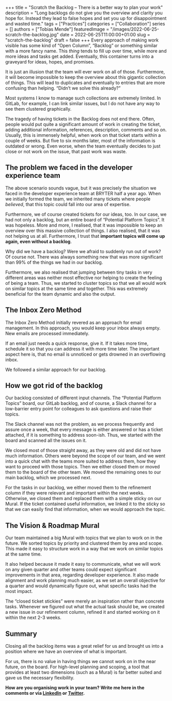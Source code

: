 +++ 
title = "Scratch the Backlog – There is a better way to plan your work"
description = "Long backlogs do not give you the overview and clarity you hope for. Instead they lead to false hopes and set you up for disappointment and wasted time."
tags = ["Practices"]
categories = ["Collaboration"]
series = []
authors = ["Tobias Mende"]
featuredImage = "/images/2022-06-25-scratch-the-backlog.jpg"
date = 2022-06-25T11:00:00+01:00
slug = "scratch-the-backlog"
draft = false
+++
Every approach of making work visible has some kind of “Open Column”, “Backlog” or something similar with a more fancy name. This *thing* tends to fill up over time, while more and more ideas and tasks get added. Eventually, this container turns into a graveyard for ideas, hopes, and promises.

It is just an illusion that the team will ever work on all of those. Furthermore, it will become impossible to keep the overview about this gigantic collection of things. This will lead to duplicates and eventually to entries that are more confusing than helping. “Didn’t we solve this already?”

Most systems I know to manage such collections are extremely limited. In GitLab, for example, I can link similar issues, but I do not have any way to see them clustered graphically.

The tragedy of having tickets in the Backlog does not end there. Often, people would put quite a significant amount of work in creating the ticket, adding additional information, references, description, comments and so on. Usually, this is immensely helpful, when work on that ticket starts within a couple of weeks. But five to six months later, most of the information is outdated or wrong. Even worse, when the team eventually decides to just close or not work on the issue, that past work was waste.

## The problem we faced in the developer experience team
The above scenario sounds vague, but it was precisely the situation we faced in the developer experience team at BRYTER half a year ago. When we initially formed the team, we inherited many tickets where people *believed*, that this topic could fall into our area of expertise.

Furthermore, we of course created tickets for our ideas, too. In our case, we had not only a backlog, but an entire board of “Potential Platform Topics”. It was hopeless. More and more, I realised, that it was impossible to keep an overview over this massive collection of things. I also realised, that it was not helping us at all. Furthermore, I trust that **important topics will come up again, even without a backlog**.

Why did we have a backlog? Were we afraid to suddenly run out of work? Of course not. There was always something new that was more significant than 99% of the things we had in our backlog.

Furthermore, we also realised that jumping between tiny tasks in very different areas was neither most effective nor helping to create the feeling of being a team. Thus, we started to cluster topics so that we all would work on similar topics at the same time and together. This was extremely beneficial for the team dynamic and also the output.

## The Inbox Zero Method
The Inbox Zero Method initially revered as an approach for email management. In this approach, you would keep your inbox always empty. New emails are processed immediately.

If an email just needs a quick response, give it. If it takes more time, schedule it so that you can address it with more time later. The important aspect here is, that no email is unnoticed or gets drowned in an overflowing inbox.

We followed a similar approach for our backlog.

## How we got rid of the backlog
Our backlog consisted of different input channels. The “Potential Platform Topics” board, our GitLab backlog, and of course, a Slack channel for a low-barrier entry point for colleagues to ask questions and raise their topics.

The Slack channel was not the problem, as we process frequently and assure once a week, that every message is either answered or has a ticket attached, if it is something to address soon-ish.
Thus, we started with the board and scanned all the issues on it.

We closed most of those straight away, as they were old and did not have much information. Others were beyond the scope of our team, and we went into a quick chat with the teams more suited to address them, how they want to proceed with those topics. Then we either closed them or moved them to the board of the other team. We moved the remaining ones to our main backlog, which we processed next.

For the tasks in our backlog, we either moved them to the refinement column if they were relevant and important within the next weeks. Otherwise, we closed them and replaced them with a simple sticky on our Mural. If the ticket contained useful information, we linked it to the sticky so that we can easily find that information, when we would approach the topic.

## The Vision & Roadmap Mural
Our team maintained a big Mural with topics that we plan to work on in the future. We sorted topics by priority and clustered them by area and scope. This made it easy to structure work in a way that we work on similar topics at the same time.

It also helped because it made it easy to communicate, what we will work on any given quarter and other teams could expect significant improvements in that area, regarding developer experience. It also made alignment and work planning much easier, as we set an overall objective for a quarter and would dynamically figure out, what specific tasks had the most impact.

The “closed ticket stickies” were merely an inspiration rather than concrete tasks. Whenever we figured out what the actual task should be, we created a new issue in our refinement column, refined it and started working on it within the next 2-3 weeks.

## Summary
Closing all the backlog items was a great relief for us and brought us into a position where we have an overview of what is important.

For us, there is no value in having things we cannot work on in the near future, on the board. For high-level planning and scoping, a tool that provides at least two dimensions (such as a Mural) is far better suited and gave us the necessary flexibility.

**How are you organising work in your team? Write me here in the comments or via [LinkedIn](https://www.linkedin.com/in/tobiasmende/) or [Twitter](https://twitter.com/Tobias_Mende).**
